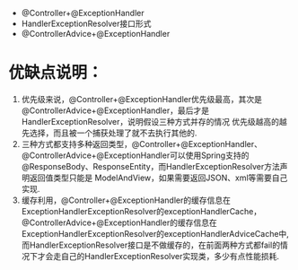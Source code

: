 + @Controller+@ExceptionHandler
+ HandlerExceptionResolver接口形式
+ @ControllerAdvice+@ExceptionHandler

# 优缺点说明：
1. 优先级来说，@Controller+@ExceptionHandler优先级最高，其次是@ControllerAdvice+@ExceptionHandler，最后才是HandlerExceptionResolver，说明假设三种方式并存的情况 优先级越高的越先选择，而且被一个捕获处理了就不去执行其他的.
2. 三种方式都支持多种返回类型，@Controller+@ExceptionHandler、@ControllerAdvice+@ExceptionHandler可以使用Spring支持的@ResponseBody、ResponseEntity，而HandlerExceptionResolver方法声明返回值类型只能是 ModelAndView，如果需要返回JSON、xml等需要自己实现.
3. 缓存利用，@Controller+@ExceptionHandler的缓存信息在ExceptionHandlerExceptionResolver的exceptionHandlerCache，@ControllerAdvice+@ExceptionHandler的缓存信息在ExceptionHandlerExceptionResolver的exceptionHandlerAdviceCache中, 而HandlerExceptionResolver接口是不做缓存的，在前面两种方式都fail的情况下才会走自己的HandlerExceptionResolver实现类，多少有点性能损耗.

